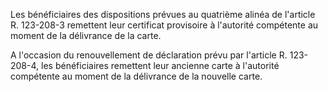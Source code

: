 Les bénéficiaires des dispositions prévues au quatrième alinéa de l'article R. 123-208-3 remettent leur certificat provisoire à l'autorité compétente au moment de la délivrance de la carte.


A l'occasion du renouvellement de déclaration prévu par l'article R. 123-208-4, les bénéficiaires remettent leur ancienne carte à l'autorité compétente au moment de la délivrance de la nouvelle carte.

